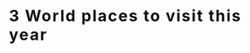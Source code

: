 ---
---

<style type="text/css">

.wrapper_modificado {
  position: absolute;
  bottom: 110%;
  left: 100%;
  width: 300px;
  height: 500px;
  perspective: 900px;
}

.contenedor {
  position: absolute;
  width: 100%;
  height: 100%;
  transition: .5s all ease;
  transform: rotateX(60deg) scale(0.7);
  perspective: 900px;
  box-shadow: 0px 20px 50px #555;
  animation: entry 1s linear 1;
}
#color-fill {
    fill: #00a6d1;
}
#c0 {
  position: absolute;
  width: 100%;
  height: 100%;
  background: linear-gradient(to bottom, #59476f 30%, #7b88d1 100%);
  z-index: 300;
  box-shadow: 0px 20px 100px #555;
}

#c1 {
  background: linear-gradient(to bottom, #59476f 30%, #7b88d1 100%);
  box-shadow: 0px 20px 100px #555;
  left: 100%;
  z-index: 0;
}

#c2 {
  left: -100%;
  z-index: 0;
  background: linear-gradient(to bottom, #59476f 30%, #7b88d1 100%);
  box-shadow: 0px 20px 100px #555;
}

.contenedor:hover {
  cursor: pointer;
  transform: rotate(0deg) scale(1) translateY(10px);
  transition: .5s all ease;
  z-index: 400;
}

.image {
  position: absolute;
  top: 0%;
  left: 0%;
  width: 100%;
  height: 45%;
  background: linear-gradient(to top, #eba65b 30%, #d99267 100%);
}

#i1 {
  background: linear-gradient(to top, #5b62a2 0%, #7b88d1 100%);
}

#i2 {
  background: linear-gradient(to top, #5b62a2 0%, #7b88d1 100%);
}

span {
  position: absolute;
  top: 0%;
  left: 55%;
  border-radius: 100%;
  background-color: #fff;
  z-index: 10;
}

.sun {
  position: absolute;
  top: 50%;
  height: 50%;
  left: 0%;
  width: 100%;
}

.sun1 {
  width: 50px;
  height: 50px;
  box-shadow: 0px 0px 10px #fff;
}

.st4 {
  fill: #f8c56f;
  opacity: 1;
}

.st5,
.st7 {
  fill: #fff;
}

#sh2 {
  opacity: 0.5;
}

#sh3 {
  opacity: 0.3;
}

.st6 {
  fill: #59476f;
}

.st10 {
  fill: #c5a7e5;
  stroke: #222;
}

.st11 {
  stroke: #212121;
  opacity: 0.5;
}

#sh1 {
  fill: #f8c56f;
  opacity: 0.4;
}

.st0 {
  fill: #a25a62;
  stroke: none;
  stroke-miterlimit: 10;
}

.st1 {
  fill: none;
  stroke: #a25a62;
  stroke-width: 2;
  stroke-miterlimit: 10;
}

.st2 {
  fill: #cd775c;
}

.st3 {
  fill: #fff;
  opacity: 0.3;
}

.story {
  position: absolute;
  top: 45%;
  left: 0%;
  height: 55%;
  width: 100%;
  background: linear-gradient(to bottom, #eba65b 0%, #d99267 40%);
  z-index: 30;
}

#s1 {
  background: linear-gradient(to top, #5b62a2 0%, #7b88d1 100%);
}

#s2 {
  background: linear-gradient(to top, #5b62a2 0%, #7b88d1 120%);
}

.info {
  position: absolute;
  top: 10%;
}

h4 {
  color: #111;
  position: fixed;
  top: 70%;
  left: 0%;
  letter-spacing: 2px;
  z-index: 30;
}

h1 {
  color: #111;
  position: fixed;
  top: 20%;
  left: 50%;
  letter-spacing: 2px;
}

.page {
  position: absolute;
  top: 80%;
  width: 100%;
  left: 0%;
  height: 20%;
  z-index: 30;
}

@keyframes simple {
  50% {
    transform: translateX(10px);
    opacity: 0.5;
  }
  100% {
    transform: translateX(10px);
    opacity: 0;
  }
}

@keyframes simple1 {
  50% {
    transform: translateX(-10px);
    opacity: 0.5;
  }
  100% {
    transform: translateX(-10px);
    opacity: 0;
  }
}

@keyframes entry {
  0% {
    top: -20%;
    opacity: 0.1;
  }
  100% {
    top: 0%;
  }
}

</style>

<html>
<body>
<h1> 3 World places to visit this year</h1>
<div class="wrapper_modificado">
    <div class="contenedor" id="c0">
        <div class="image" id="i1">
            <div class="city">
            <a href = "https://ainsuasty.com/posts/">
              <svg id="color-fill" xmlns="http://www.w3.org/2000/svg" version="1.1" width="100%" height="300" xmlns:xlink="http://www.w3.org/1999/xlink">
              <polygon class="hex" points="300,100 300,280 0,280 0,100 155,0 155,0"></polygon>
              <text x="150" y="170" font-size="60" text-anchor="middle" fill="white">Blog</text>
              </svg>
            </a>
            </div>
        </div>
        <div class="story" id="s2">
            <div class="info">
                <h3>  Blogging is fun</h3>
                <p>  R posts related to programming, shiny, data bases, among others. </p>
            </div>
        </div>
    </div>
    <div class="contenedor" id="c1">
        <div class="image" id="i1">
            <div class="city">
            <a href = "https://ainsuasty.com/projects/">
              <svg id="color-fill" xmlns="http://www.w3.org/2000/svg" version="1.1" width="100%" height="300" xmlns:xlink="http://www.w3.org/1999/xlink">
              <polygon class="hex" points="300,100 300,280 0,280 0,100 155,0 155,0"></polygon>
              <text x="150" y="170" font-size="60" text-anchor="middle" fill="white">Projects</text>
              </svg>
            </a>
            </div>
        </div>
        <div class="story" id="s2">
            <div class="info">
                <h3> Projects </h3>
                <p>R Company projects where I have been involved. </p>
            </div>
        </div>
    </div>
    <div class="contenedor" id="c2">
        <div class="image" id="i2">
            <div class="city">
            <a href = "https://ainsuasty.com/shiny/">
              <svg id="color-fill" xmlns="http://www.w3.org/2000/svg" version="1.1" width="100%" height="300" xmlns:xlink="http://www.w3.org/1999/xlink">
              <polygon class="hex" points="300,100 300,280 0,280 0,100 155,0 155,0"></polygon>
              <text x="150" y="170" font-size="60" text-anchor="middle" fill="white">Shiny</text>
              </svg>
            </a>
            </div>
        </div>
        <div class="story" id="s2">
            <div class="info">
                <h3> Shiny portfolio </h3>
                <p> Apps developed in shiny: Mastering shiny and learning polish, soon more... </p>
            </div>
        </div>
    </div>
</div>


</body>
</html>

